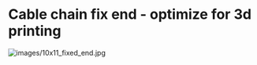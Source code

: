 # Cable chain fix end - optimize for 3d printing


![images/10x11_fixed_end.jpg](images/10x11_fixed_end.jpg)
